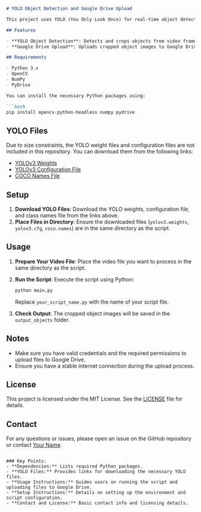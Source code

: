 ```markdown
# YOLO Object Detection and Google Drive Upload

This project uses YOLO (You Only Look Once) for real-time object detection from video files. Detected objects are cropped from the video frames, saved as images, and uploaded to Google Drive.

## Features

- **YOLO Object Detection**: Detects and crops objects from video frames.
- **Google Drive Upload**: Uploads cropped object images to Google Drive.

## Requirements

- Python 3.x
- OpenCV
- NumPy
- PyDrive

You can install the necessary Python packages using:

```bash
pip install opencv-python-headless numpy pydrive
```

## YOLO Files

Due to size constraints, the YOLO weight files and configuration files are not included in this repository. You can download them from the following links:

- [YOLOv3 Weights](https://pjreddie.com/media/files/yolov3.weights)
- [YOLOv3 Configuration File](https://github.com/pjreddie/darknet/blob/master/cfg/yolov3.cfg)
- [COCO Names File](https://github.com/pjreddie/darknet/blob/master/data/coco.names)

## Setup

1. **Download YOLO Files**: Download the YOLO weights, configuration file, and class names file from the links above.
2. **Place Files in Directory**: Ensure the downloaded files (`yolov3.weights`, `yolov3.cfg`, `coco.names`) are in the same directory as the script.

## Usage

1. **Prepare Your Video File**: Place the video file you want to process in the same directory as the script.
2. **Run the Script**: Execute the script using Python:

   ```bash
   python main.py
   ```

   Replace `your_script_name.py` with the name of your script file.

3. **Check Output**: The cropped object images will be saved in the `output_objects` folder.


## Notes

- Make sure you have valid credentials and the required permissions to upload files to Google Drive.
- Ensure you have a stable internet connection during the upload process.

## License

This project is licensed under the MIT License. See the [LICENSE](LICENSE) file for details.

## Contact

For any questions or issues, please open an issue on the GitHub repository or contact [Your Name](mailto:your-email@example.com).
```

### Key Points:
- **Dependencies:** Lists required Python packages.
- **YOLO Files:** Provides links for downloading the necessary YOLO files.
- **Usage Instructions:** Guides users on running the script and uploading files to Google Drive.
- **Setup Instructions:** Details on setting up the environment and script configuration.
- **Contact and License:** Basic contact info and licensing details.
